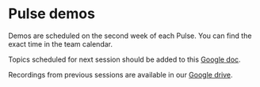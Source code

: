 Pulse demos
===========

Demos are scheduled on the second week of each Pulse. You can find the exact time in the team calendar.

Topics scheduled for next session should be added to this [Google doc](https://docs.google.com/document/d/16b58hmRBKcGvZ65ao6VUNUNliK5O0k8jNxvvmoadLJU/).

Recordings from previous sessions are available in our [Google drive](https://canonical-platform-engineering.readthedocs-hosted.com/en/latest/delivery-workflows/pulses/pulse-demo/).
